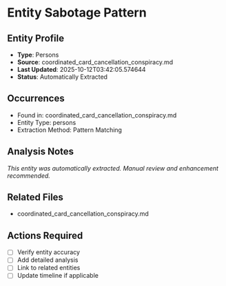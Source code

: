# Entity Sabotage Pattern

## Entity Profile
- **Type**: Persons
- **Source**: coordinated_card_cancellation_conspiracy.md
- **Last Updated**: 2025-10-12T03:42:05.574644
- **Status**: Automatically Extracted

## Occurrences
- Found in: coordinated_card_cancellation_conspiracy.md
- Entity Type: persons
- Extraction Method: Pattern Matching

## Analysis Notes
*This entity was automatically extracted. Manual review and enhancement recommended.*

## Related Files
- coordinated_card_cancellation_conspiracy.md

## Actions Required
- [ ] Verify entity accuracy
- [ ] Add detailed analysis
- [ ] Link to related entities
- [ ] Update timeline if applicable
